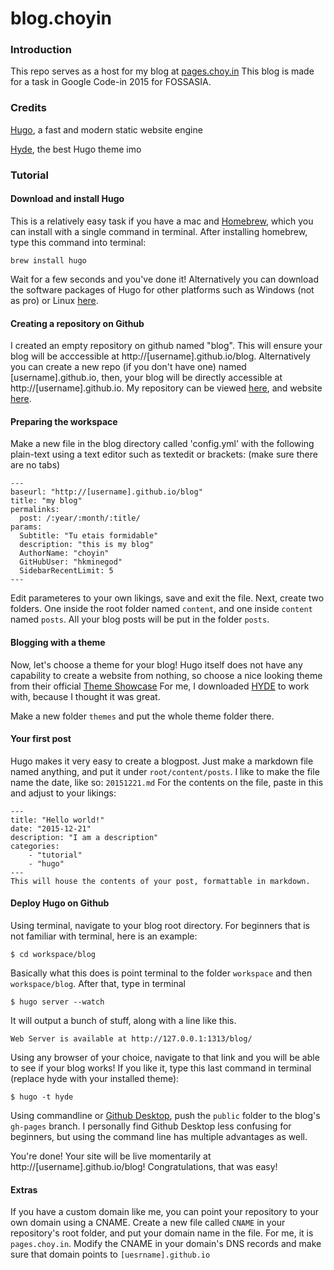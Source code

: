 blog.choyin
==========

### Introduction
This repo serves as a host for my blog at [pages.choy.in](https://pages.choy.in/blog/) This blog is made for a task in Google Code-in 2015 for FOSSASIA.


### Credits
[Hugo](http://gohugo.io/), a fast and modern static website engine

[Hyde](https://github.com/spf13/hyde), the best Hugo theme imo

### Tutorial

#### Download and install Hugo
This is a relatively easy task if you have a mac and [Homebrew](http://brew.sh/), which you can install with a single command in terminal. After installing homebrew, type this command into terminal:

```
brew install hugo
```

Wait for a few seconds and you've done it! Alternatively you can download the software packages of Hugo for other platforms such as Windows (not as pro) or Linux [here](https://github.com/spf13/hugo/releases).

#### Creating a repository on Github
I created an empty repository on github named "blog". This will ensure your blog will be acccessible at http://[username].github.io/blog. Alternatively you can create a new repo (if you don't have one) named [username].github.io, then, your blog will be directly accessible at http://[username].github.io. My repository can be viewed [here](https://github.com/hkminegod/blog), and website [here](https://pages.choy.in/blog).

#### Preparing the workspace
Make a new file in the blog directory called 'config.yml' with the following plain-text using a text editor such as textedit or brackets: (make sure there are no tabs)

```
---
baseurl: "http://[username].github.io/blog"
title: "my blog"
permalinks:
  post: /:year/:month/:title/
params:
  Subtitle: "Tu etais formidable"
  description: "this is my blog"
  AuthorName: "choyin"
  GitHubUser: "hkminegod"
  SidebarRecentLimit: 5
---
```

Edit parameteres to your own likings, save and exit the file. Next, create two folders. One inside the root folder named `content`, and one inside `content` named `posts`. All your blog posts will be put in the folder `posts`.

#### Blogging with a theme
Now, let's choose a theme for your blog! Hugo itself does not have any capability to create a website from nothing, so choose a nice looking theme from their official [Theme Showcase](http://themes.gohugo.io/) For me, I downloaded [HYDE](http://themes.gohugo.io/hyde/) to work with, because I thought it was great.

Make a new folder `themes` and put the whole theme folder there.

#### Your first post
Hugo makes it very easy to create a blogpost. Just make a markdown file named anything, and put it under `root/content/posts`. I like to make the file name the date, like so: `20151221.md` For the contents on the file, paste in this and adjust to your likings:

```
---
title: "Hello world!"
date: "2015-12-21"
description: "I am a description"
categories:
    - "tutorial"
    - "hugo"
---
This will house the contents of your post, formattable in markdown.
```

#### Deploy Hugo on Github
Using terminal, navigate to your blog root directory. For beginners that is not familiar with terminal, here is an example:

`$ cd workspace/blog`

Basically what this does is point terminal to the folder `workspace` and then `workspace/blog`. After that, type in terminal

`$ hugo server --watch`

It will output a bunch of stuff, along with a line like this.

```
Web Server is available at http://127.0.0.1:1313/blog/
```

Using any browser of your choice, navigate to that link and you will be able to see if your blog works! If you like it, type this last command in terminal (replace hyde with your installed theme):

`$ hugo -t hyde`

Using commandline or [Github Desktop](https://desktop.github.com/), push the `public` folder to the blog's `gh-pages` branch. I personally find Github Desktop less confusing for beginners, but using the command line has multiple advantages as well.

You're done! Your site will be live momentarily at http://[username].github.io/blog! Congratulations, that was easy!

#### Extras
If you have a custom domain like me, you can point your repository to your own domain using a CNAME. Create a new file called `CNAME` in your repository's root folder, and put your domain name in the file. For me, it is `pages.choy.in`. Modify the CNAME in your domain's DNS records and make sure that domain points to `[uesrname].github.io`
